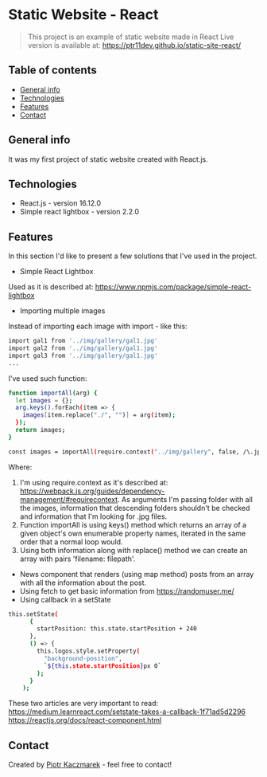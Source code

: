 # Static Website - React

> This project is an example of static website made in React
> Live version is available at: https://ptr11dev.github.io/static-site-react/

## Table of contents

- [General info](#general-info)
- [Technologies](#technologies)
- [Features](#features)
- [Contact](#contact)

## General info

It was my first project of static website created with React.js.

## Technologies

- React.js - version 16.12.0
- Simple react lightbox - version 2.2.0

## Features

In this section I'd like to present a few solutions that I've used in the project.

- Simple React Lightbox

Used as it is described at: https://www.npmjs.com/package/simple-react-lightbox

- Importing multiple images

Instead of importing each image with import - like this:

```sh
import gal1 from '../img/gallery/gal1.jpg'
import gal2 from '../img/gallery/gal1.jpg'
import gal3 from '../img/gallery/gal1.jpg'
...
```

I've used such function:

```sh
function importAll(arg) {
  let images = {};
  arg.keys().forEach(item => {
    images[item.replace("./", "")] = arg(item);
  });
  return images;
}

const images = importAll(require.context("../img/gallery", false, /\.jpg$/));
```

Where:

1. I'm using require.context as it's described at: https://webpack.js.org/guides/dependency-management/#requirecontext. As arguments I'm passing folder with all the images, information that descending folders shouldn't be checked and information that I'm looking for .jpg files.
2. Function importAll is using keys() method which returns an array of a given object's own enumerable property names, iterated in the same order that a normal loop would.
3. Using both information along with replace() method we can create an array with pairs 'filename: filepath'.

- News component that renders (using map method) posts from an array with all the information about the post.
- Using fetch to get basic information from https://randomuser.me/
- Using callback in a setState

```sh
this.setState(
      {
        startPosition: this.state.startPosition + 240
      },
      () => {
        this.logos.style.setProperty(
          "background-position",
          `${this.state.startPosition}px 0`
        );
      }
    );
```

These two articles are very important to read:
https://medium.learnreact.com/setstate-takes-a-callback-1f71ad5d2296
https://reactjs.org/docs/react-component.html

## Contact

Created by [Piotr Kaczmarek](piotrkaczmarek.dev@gmail.com) - feel free to contact!
